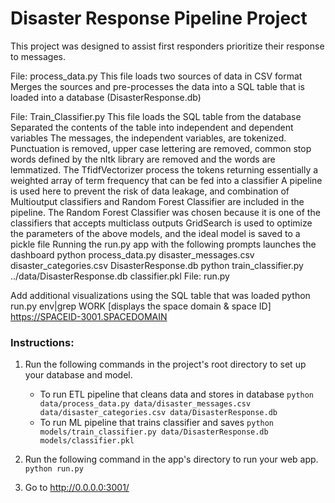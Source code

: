 # Disaster Response Pipeline Project
This project was designed to assist first responders prioritize their response to messages.

File: process_data.py
This file loads two sources of data in CSV format
Merges the sources and pre-processes the data into a SQL table that is loaded into a database (DisasterResponse.db)

File: Train_Classifier.py 
This file loads the SQL table from the database 
Separated the contents of the table into independent and dependent variables
The messages, the independent variables, are tokenized. Punctuation is removed, upper case lettering are removed, common stop words defined by the nltk library are removed and the words are lemmatized.
The TfidfVectorizer process the tokens returning essentially a weighted array of term frequency that can be fed into a classifier
A pipeline is used here to prevent the risk of data leakage, and combination of Multioutput classifiers and Random Forest Classifier are included in the pipeline. The Random Forest Classifier was chosen because it is one of the classifiers that accepts multiclass outputs
GridSearch is used to optimize the parameters of the above models, and the ideal model is saved to a pickle file
Running the run.py app with the following prompts launches the dashboard
python process_data.py disaster_messages.csv disaster_categories.csv DisasterResponse.db
python train_classifier.py ../data/DisasterResponse.db classifier.pkl
File: run.py 

Add additional visualizations using the SQL table that was loaded 
python run.py
env|grep WORK
[displays the space domain & space ID]
https://SPACEID-3001.SPACEDOMAIN


### Instructions:
1. Run the following commands in the project's root directory to set up your database and model.

    - To run ETL pipeline that cleans data and stores in database
        `python data/process_data.py data/disaster_messages.csv data/disaster_categories.csv data/DisasterResponse.db`
    - To run ML pipeline that trains classifier and saves
        `python models/train_classifier.py data/DisasterResponse.db models/classifier.pkl`

2. Run the following command in the app's directory to run your web app.
    `python run.py`

3. Go to http://0.0.0.0:3001/
